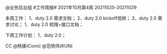 @业务后台组 #工作周报#
2021年10月第4周 20211025-20211029

本周工作：
1、duty 2.0 需求文档；
2、duty 2.0 kickoff视频；
2、duty 2.0 需求讨论；
1、duty 2.0 梳理+接口文档；


下周工作计划：
1、duty 2.0；

CC @杨康(Conn) @范晓伟(KUN) 